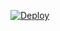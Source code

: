 [![Deploy](https://www.herokucdn.com/deploy/button.svg)](https://heroku.com/deploy?template=https://github.com/hyper-ub/lazyleech)
